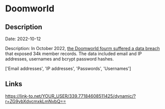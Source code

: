 # Doomworld

## Description

Date: 2022-10-12

Description:
In October 2022, <a href="https://www.doomworld.com/announcement/4-doomworld-probably-got-hacked/" target="_blank" rel="noopener">the Doomworld fourm suffered a data breach</a> that exposed 34k member records. The data included email and IP addresses, usernames and bcrypt password hashes.


['Email addresses', 'IP addresses', 'Passwords', 'Usernames']

## Links

https://link-to.net/YOUR_USER/339.77184608511425/dynamic/?r=ZG9vbXdvcmxkLmNvbQ==